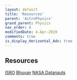 ```yaml
---
layout: default
title: 'Resources'
parent: 'AstroPhysics'
grand_parent: Physics
nav_order: 8
modifiedDate: 4-Apr-2019
comments: true
is_display_Horizontal_Ads: true
---
```


## Resources

[ISRO](https://www.isro.gov.in)
[Bhuvan](https://bhuvan.nrsc.gov.in/bhuvan_links.php)
[NASA Datanauts](https://open.nasa.gov/explore/datanauts/)